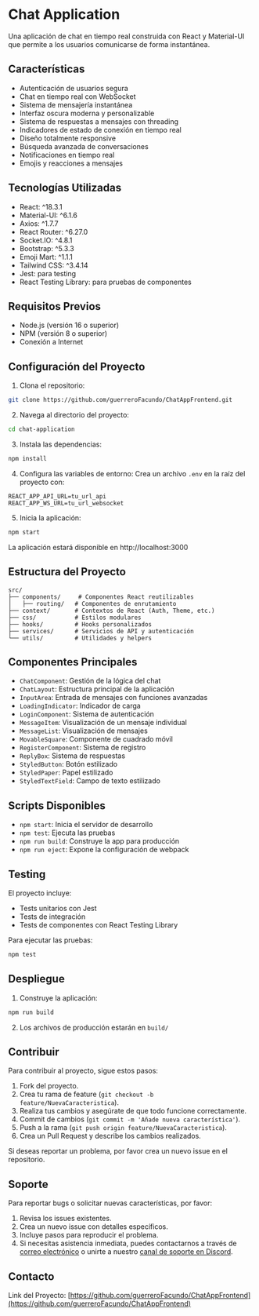 # Chat Application

Una aplicación de chat en tiempo real construida con React y Material-UI que permite a los usuarios comunicarse de forma instantánea.

## Características

- Autenticación de usuarios segura
- Chat en tiempo real con WebSocket
- Sistema de mensajería instantánea
- Interfaz oscura moderna y personalizable
- Sistema de respuestas a mensajes con threading
- Indicadores de estado de conexión en tiempo real
- Diseño totalmente responsive
- Búsqueda avanzada de conversaciones
- Notificaciones en tiempo real
- Emojis y reacciones a mensajes

## Tecnologías Utilizadas

- React: ^18.3.1
- Material-UI: ^6.1.6
- Axios: ^1.7.7
- React Router: ^6.27.0
- Socket.IO: ^4.8.1
- Bootstrap: ^5.3.3
- Emoji Mart: ^1.1.1
- Tailwind CSS: ^3.4.14
- Jest: para testing
- React Testing Library: para pruebas de componentes

## Requisitos Previos

- Node.js (versión 16 o superior)
- NPM (versión 8 o superior)
- Conexión a Internet

## Configuración del Proyecto

1. Clona el repositorio:
```bash
git clone https://github.com/guerreroFacundo/ChatAppFrontend.git
```

2. Navega al directorio del proyecto:
```bash
cd chat-application
```

3. Instala las dependencias:
```bash
npm install
```

4. Configura las variables de entorno:
Crea un archivo `.env` en la raíz del proyecto con:
```
REACT_APP_API_URL=tu_url_api
REACT_APP_WS_URL=tu_url_websocket
```

5. Inicia la aplicación:
```bash
npm start
```

La aplicación estará disponible en http://localhost:3000

## Estructura del Proyecto
```
src/
├── components/     # Componentes React reutilizables
│   ├── routing/   # Componentes de enrutamiento
├── context/       # Contextos de React (Auth, Theme, etc.)
├── css/           # Estilos modulares
├── hooks/         # Hooks personalizados
├── services/      # Servicios de API y autenticación
└── utils/         # Utilidades y helpers
```

## Componentes Principales

- `ChatComponent`: Gestión de la lógica del chat
- `ChatLayout`: Estructura principal de la aplicación
- `InputArea`: Entrada de mensajes con funciones avanzadas
- `LoadingIndicator`: Indicador de carga
- `LoginComponent`: Sistema de autenticación
- `MessageItem`: Visualización de un mensaje individual
- `MessageList`: Visualización de mensajes
- `MovableSquare`: Componente de cuadrado móvil
- `RegisterComponent`: Sistema de registro
- `ReplyBox`: Sistema de respuestas
- `StyledButton`: Botón estilizado
- `StyledPaper`: Papel estilizado
- `StyledTextField`: Campo de texto estilizado

## Scripts Disponibles

- `npm start`: Inicia el servidor de desarrollo
- `npm test`: Ejecuta las pruebas
- `npm run build`: Construye la app para producción
- `npm run eject`: Expone la configuración de webpack

## Testing

El proyecto incluye:
- Tests unitarios con Jest
- Tests de integración
- Tests de componentes con React Testing Library

Para ejecutar las pruebas:
```bash
npm test
```

## Despliegue

1. Construye la aplicación:
```bash
npm run build
```

2. Los archivos de producción estarán en `build/`

## Contribuir

Para contribuir al proyecto, sigue estos pasos:
1. Fork del proyecto.
2. Crea tu rama de feature (`git checkout -b feature/NuevaCaracteristica`).
3. Realiza tus cambios y asegúrate de que todo funcione correctamente.
4. Commit de cambios (`git commit -m 'Añade nueva característica'`).
5. Push a la rama (`git push origin feature/NuevaCaracteristica`).
6. Crea un Pull Request y describe los cambios realizados.

Si deseas reportar un problema, por favor crea un nuevo issue en el repositorio.

## Soporte

Para reportar bugs o solicitar nuevas características, por favor:
1. Revisa los issues existentes.
2. Crea un nuevo issue con detalles específicos.
3. Incluye pasos para reproducir el problema.
4. Si necesitas asistencia inmediata, puedes contactarnos a través de [correo electrónico](mailto:soporte@chatapp.com) o unirte a nuestro [canal de soporte en Discord](https://discord.gg/chatapp).

## Contacto

Link del Proyecto: [https://github.com/guerreroFacundo/ChatAppFrontend](https://github.com/guerreroFacundo/ChatAppFrontend)
